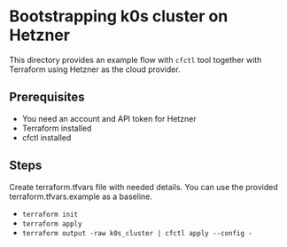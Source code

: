 # Bootstrapping k0s cluster on Hetzner

This directory provides an example flow with `cfctl` tool together with Terraform using Hetzner as the cloud provider.

## Prerequisites

- You need an account and API token for Hetzner
- Terraform installed
- cfctl installed

## Steps

Create terraform.tfvars file with needed details. You can use the provided terraform.tfvars.example as a baseline.

- `terraform init`
- `terraform apply`
- `terraform output -raw k0s_cluster | cfctl apply --config -`
